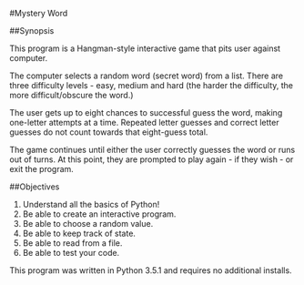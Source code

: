 #Mystery Word

##Synopsis

This program is a Hangman-style interactive game that pits user against computer.

The computer selects a random word (secret word) from a list. There are three difficulty levels - easy, medium and hard (the harder the difficulty, the more difficult/obscure the word.)

The user gets up to eight chances to successful guess the word, making one-letter attempts at a time. Repeated letter guesses and correct letter guesses do not count towards that eight-guess total.

The game continues until either the user correctly guesses the word or runs out of turns. At this point, they are prompted to play again - if they wish - or exit the program.

##Objectives

1. Understand all the basics of Python!
2. Be able to create an interactive program.
3. Be able to choose a random value.
4. Be able to keep track of state.
5. Be able to read from a file.
6. Be able to test your code.

This program was written in Python 3.5.1 and requires no additional installs. 
